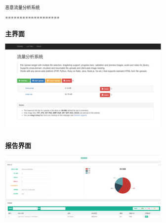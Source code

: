﻿﻿恶意流量分析系统

===================



## 主界面

![image](https://raw.githubusercontent.com/Yogurt-Mai/ParseUrl/master/static/img/main.png)



## 报告界面

![image](https://raw.githubusercontent.com/Yogurt-Mai/ParseUrl/master/static/img/report.png)
